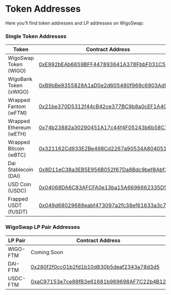 # Token Addresses

Here you'll find token addresses and LP addresses on WigoSwap:

### Single Token Addresses <a href="#single-token-addresses" id="single-token-addresses"></a>

| Token                   | Contract Address                                                                                                     |
| ----------------------- | -------------------------------------------------------------------------------------------------------------------- |
| WigoSwap Token (WIGO)   | [0xE992bEAb6659BFF447893641A378FbbF031C5bD6](https://ftmscan.com/address/0xE992bEAb6659BFF447893641A378FbbF031C5bD6) |
| WigoBank Token (xWIGO)  | [0xB9bBe9355828A1aD0e2d605480f969c6903Ad9e4](https://ftmscan.com/address/0xB9bBe9355828A1aD0e2d605480f969c6903Ad9e4) |
| Wrapped Fantom (wFTM)   | [0x21be370D5312f44cB42ce377BC9b8a0cEF1A4C83](https://ftmscan.com/address/0x21be370d5312f44cb42ce377bc9b8a0cef1a4c83) |
| Wrapped Ethereum (wETH) | [0x74b23882a30290451A17c44f4F05243b6b58C76d](https://ftmscan.com/address/0x74b23882a30290451A17c44f4F05243b6b58C76d) |
| Wrapped Bitcoin (wBTC)  | [0x321162Cd933E2Be498Cd2267a90534A804051b11](https://ftmscan.com/address/0x321162Cd933E2Be498Cd2267a90534A804051b11) |
| Dai Stablecoin (DAI)    | [0x8D11eC38a3EB5E956B052f67Da8Bdc9bef8Abf3E](https://ftmscan.com/address/0x8D11eC38a3EB5E956B052f67Da8Bdc9bef8Abf3E) |
| USD Coin (USDC)         | [0x04068DA6C83AFCFA0e13ba15A6696662335D5B75](https://ftmscan.com/address/0x04068DA6C83AFCFA0e13ba15A6696662335D5B75) |
| Frapped USDT (fUSDT)    | [0x049d68029688eabf473097a2fc38ef61633a3c7a](https://ftmscan.com/address/0x049d68029688eabf473097a2fc38ef61633a3c7a) |

### WigoSwap LP Pair Addresses

| LP Pair  | Contract Address                                                                                                      |
| -------- | --------------------------------------------------------------------------------------------------------------------- |
| WIGO-FTM | Coming Soon                                                                                                           |
| DAI-FTM  | [0x280f2f0cc01b2fd1b10d830b5deaf2343a78d3d5](https://ftmscan.com/address/0x280f2f0cc01b2fd1b10d830b5deaf2343a78d3d5)  |
| USDC-FTM | [0xaC97153e7ce86fB3e61681b969698AF7C22b4B12](https://ftmscan.com/address/0xaC97153e7ce86fB3e61681b969698AF7C22b4B12)  |
